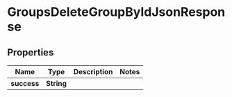 

# GroupsDeleteGroupByIdJsonResponse


## Properties

| Name | Type | Description | Notes |
|------------ | ------------- | ------------- | -------------|
|**success** | **String** |  |  |



